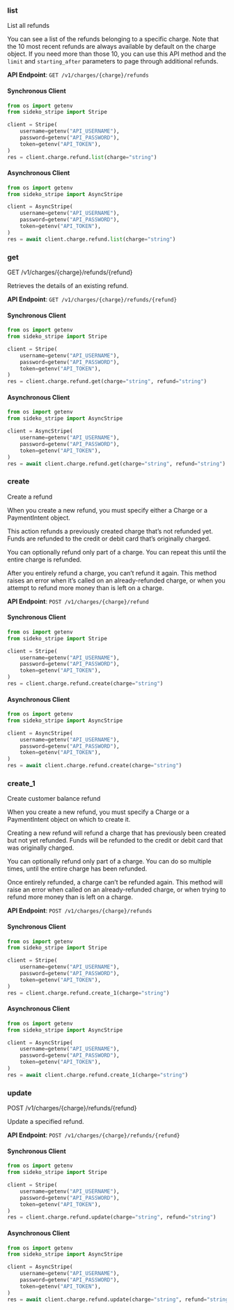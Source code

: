 
### list <a name="list"></a>
List all refunds

<p>You can see a list of the refunds belonging to a specific charge. Note that the 10 most recent refunds are always available by default on the charge object. If you need more than those 10, you can use this API method and the <code>limit</code> and <code>starting_after</code> parameters to page through additional refunds.</p>

**API Endpoint**: `GET /v1/charges/{charge}/refunds`

#### Synchronous Client

```python
from os import getenv
from sideko_stripe import Stripe

client = Stripe(
    username=getenv("API_USERNAME"),
    password=getenv("API_PASSWORD"),
    token=getenv("API_TOKEN"),
)
res = client.charge.refund.list(charge="string")
```

#### Asynchronous Client

```python
from os import getenv
from sideko_stripe import AsyncStripe

client = AsyncStripe(
    username=getenv("API_USERNAME"),
    password=getenv("API_PASSWORD"),
    token=getenv("API_TOKEN"),
)
res = await client.charge.refund.list(charge="string")
```

### get <a name="get"></a>
GET /v1/charges/{charge}/refunds/{refund}

<p>Retrieves the details of an existing refund.</p>

**API Endpoint**: `GET /v1/charges/{charge}/refunds/{refund}`

#### Synchronous Client

```python
from os import getenv
from sideko_stripe import Stripe

client = Stripe(
    username=getenv("API_USERNAME"),
    password=getenv("API_PASSWORD"),
    token=getenv("API_TOKEN"),
)
res = client.charge.refund.get(charge="string", refund="string")
```

#### Asynchronous Client

```python
from os import getenv
from sideko_stripe import AsyncStripe

client = AsyncStripe(
    username=getenv("API_USERNAME"),
    password=getenv("API_PASSWORD"),
    token=getenv("API_TOKEN"),
)
res = await client.charge.refund.get(charge="string", refund="string")
```

### create <a name="create"></a>
Create a refund

<p>When you create a new refund, you must specify either a Charge or a PaymentIntent object.</p>

<p>This action refunds a previously created charge that’s not refunded yet.
Funds are refunded to the credit or debit card that’s originally charged.</p>

<p>You can optionally refund only part of a charge.
You can repeat this until the entire charge is refunded.</p>

<p>After you entirely refund a charge, you can’t refund it again.
This method raises an error when it’s called on an already-refunded charge,
or when you attempt to refund more money than is left on a charge.</p>

**API Endpoint**: `POST /v1/charges/{charge}/refund`

#### Synchronous Client

```python
from os import getenv
from sideko_stripe import Stripe

client = Stripe(
    username=getenv("API_USERNAME"),
    password=getenv("API_PASSWORD"),
    token=getenv("API_TOKEN"),
)
res = client.charge.refund.create(charge="string")
```

#### Asynchronous Client

```python
from os import getenv
from sideko_stripe import AsyncStripe

client = AsyncStripe(
    username=getenv("API_USERNAME"),
    password=getenv("API_PASSWORD"),
    token=getenv("API_TOKEN"),
)
res = await client.charge.refund.create(charge="string")
```

### create_1 <a name="create_1"></a>
Create customer balance refund

<p>When you create a new refund, you must specify a Charge or a PaymentIntent object on which to create it.</p>

<p>Creating a new refund will refund a charge that has previously been created but not yet refunded.
Funds will be refunded to the credit or debit card that was originally charged.</p>

<p>You can optionally refund only part of a charge.
You can do so multiple times, until the entire charge has been refunded.</p>

<p>Once entirely refunded, a charge can’t be refunded again.
This method will raise an error when called on an already-refunded charge,
or when trying to refund more money than is left on a charge.</p>

**API Endpoint**: `POST /v1/charges/{charge}/refunds`

#### Synchronous Client

```python
from os import getenv
from sideko_stripe import Stripe

client = Stripe(
    username=getenv("API_USERNAME"),
    password=getenv("API_PASSWORD"),
    token=getenv("API_TOKEN"),
)
res = client.charge.refund.create_1(charge="string")
```

#### Asynchronous Client

```python
from os import getenv
from sideko_stripe import AsyncStripe

client = AsyncStripe(
    username=getenv("API_USERNAME"),
    password=getenv("API_PASSWORD"),
    token=getenv("API_TOKEN"),
)
res = await client.charge.refund.create_1(charge="string")
```

### update <a name="update"></a>
POST /v1/charges/{charge}/refunds/{refund}

<p>Update a specified refund.</p>

**API Endpoint**: `POST /v1/charges/{charge}/refunds/{refund}`

#### Synchronous Client

```python
from os import getenv
from sideko_stripe import Stripe

client = Stripe(
    username=getenv("API_USERNAME"),
    password=getenv("API_PASSWORD"),
    token=getenv("API_TOKEN"),
)
res = client.charge.refund.update(charge="string", refund="string")
```

#### Asynchronous Client

```python
from os import getenv
from sideko_stripe import AsyncStripe

client = AsyncStripe(
    username=getenv("API_USERNAME"),
    password=getenv("API_PASSWORD"),
    token=getenv("API_TOKEN"),
)
res = await client.charge.refund.update(charge="string", refund="string")
```
